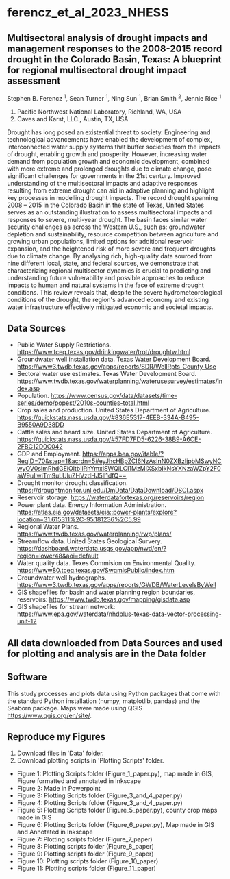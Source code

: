 # ferencz_et_al_2023_NHESS

## Multisectoral analysis of drought impacts and management responses to the 2008-2015 record drought in the Colorado Basin, Texas: A blueprint for regional multisectoral drought impact assessment 
Stephen B. Ferencz <sup>1</sup>, Sean Turner <sup>1</sup>, Ning Sun <sup>1</sup>, Brian Smith <sup>2</sup>, Jennie Rice <sup>1</sup> 
1. Pacific Northwest National Laboratory, Richland, WA, USA
2. Caves and Karst, LLC., Austin, TX, USA

Drought has long posed an existential threat to society. Engineering and technological advancements have enabled the development of complex, interconnected water supply systems that buffer societies from the impacts of drought, enabling growth and prosperity. However, increasing water demand from population growth and economic development, combined with more extreme and prolonged droughts due to climate change, pose significant challenges for governments in the 21st century. Improved understanding of the multisectoral impacts and adaptive responses resulting from extreme drought can aid in adaptive planning and highlight key processes in modelling drought impacts. The record drought spanning 2008 – 2015 in the Colorado Basin in the state of Texas, United States serves as an outstanding illustration to assess multisectoral impacts and responses to severe, multi-year drought. The basin faces similar water security challenges as across the Western U.S., such as: groundwater depletion and sustainability, resource competition between agriculture and growing urban populations, limited options for additional reservoir expansion, and the heightened risk of more severe and frequent droughts due to climate change. By analysing rich, high-quality data sourced from nine different local, state, and federal sources, we demonstrate that characterizing regional multisector dynamics is crucial to predicting and understanding future vulnerability and possible approaches to reduce impacts to human and natural systems in the face of extreme drought conditions. This review reveals that, despite the severe hydrometeorological conditions of the drought, the region's advanced economy and existing water infrastructure effectively mitigated economic and societal impacts. 

## Data Sources 
- Public Water Supply Restrictions. https://www.tceq.texas.gov/drinkingwater/trot/droughtw.html
- Groundwater well installation data. Texas Water Development Board. https://www3.twdb.texas.gov/apps/reports/SDR/WellRpts_County_Use
- Sectoral water use estimates. Texas Water Development Board. https://www.twdb.texas.gov/waterplanning/waterusesurvey/estimates/index.asp
- Population. https://www.census.gov/data/datasets/time-series/demo/popest/2010s-counties-total.html
- Crop sales and production. United States Department of Agriculture. https://quickstats.nass.usda.gov/#836E5317-4EEB-334A-B495-B9550A9D38DD
- Cattle sales and heard size. United States Department of Agriculture. https://quickstats.nass.usda.gov/#57FD7FD5-6226-38B9-A6CE-2FBC12D0C042
- GDP and Employment. https://apps.bea.gov/itable/?ReqID=70&step=1&acrdn=5#eyJhcHBpZCI6NzAsInN0ZXBzIjpbMSwyNCwyOV0sImRhdGEiOltbIlRhYmxlSWQiLCI1MzMiXSxbIkNsYXNzaWZpY2F0aW9uIiwiTm9uLUluZHVzdHJ5Il1dfQ==
- Drought monitor drought classification. https://droughtmonitor.unl.edu/DmData/DataDownload/DSCI.aspx
- Reservoir storage. https://waterdatafortexas.org/reservoirs/region
- Power plant data. Energy Information Administration. https://atlas.eia.gov/datasets/eia::power-plants/explore?location=31.615311%2C-95.181236%2C5.99
- Regional Water Plans. https://www.twdb.texas.gov/waterplanning/rwp/plans/
- Streamflow data. United States Geological Survery. https://dashboard.waterdata.usgs.gov/app/nwd/en/?region=lower48&aoi=default
- Water quality data. Texes Commision on Environmental Quality. https://www80.tceq.texas.gov/SwqmisPublic/index.htm
- Groundwater well hydrographs. https://www3.twdb.texas.gov/apps/reports/GWDB/WaterLevelsByWell
- GIS shapefiles for basin and water planning region boundaries, reservoirs: https://www.twdb.texas.gov/mapping/gisdata.asp
- GIS shapefiles for stream network: https://www.epa.gov/waterdata/nhdplus-texas-data-vector-processing-unit-12

## All data downloaded from Data Sources and used for plotting and analysis are in the Data folder
## Software 
This study processes and plots data using Python packages that come with the standard Python installation (numpy, matplotlib, pandas) and the Seaborn package. 
Maps were made using QGIS https://www.qgis.org/en/site/. 

## Reproduce my Figures 
1. Download files in 'Data' folder.
2. Download plotting scripts in 'Plotting Scripts' folder. 

- Figure 1: Plotting Scripts folder (Figure_1_paper.py), map made in GIS, Figure formatted and annotated in Inkscape
- Figure 2: Made in Powerpoint
- Figure 3: Plotting Scripts folder (Figure_3_and_4_paper.py)
- Figure 4: Plotting Scripts folder (Figure_3_and_4_paper.py)
- Figure 5: Plotting Scripts folder (Figure_5_paper.py), county crop maps made in GIS 
- Figure 6: Plotting Scripts folder (Figure_6_paper.py), Map made in GIS and Annotated in Inkscape
- Figure 7: Plotting scripts folder (Figure_7_paper)
- Figure 8: Plotting scripts folder (Figure_8_paper) 
- Figure 9: Plotting scripts folder (Figure_9_paper)
- Figure 10: Plotting scripts folder (Figure_10_paper)
- Figure 11: Plotting scripts folder (Figure_11_paper)



